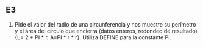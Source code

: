 
E3
--------------
1.	Pide el valor del radio de una circunferencia y nos muestre su perímetro y el área del círculo que encierra (datos enteros, redondeo de resultado) {L= 2 * PI * r, A=PI * r * r}. Utiliza DEFINE para la constante PI.
